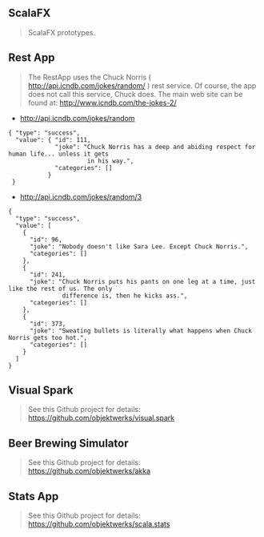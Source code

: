 ScalaFX
-------
>ScalaFX prototypes.

Rest App
--------
>The RestApp uses the Chuck Norris ( http://api.icndb.com/jokes/random/ ) rest service. Of course, the app does
not call this service, Chuck does. The main web site can be found at: http://www.icndb.com/the-jokes-2/

* http://api.icndb.com/jokes/random
```
{ "type": "success",
  "value": { "id": 111,
             "joke": "Chuck Norris has a deep and abiding respect for human life... unless it gets
                      in his way.",
             "categories": []
           }
 }
```
* http://api.icndb.com/jokes/random/3
```
{
  "type": "success",
  "value": [
    {
      "id": 96,
      "joke": "Nobody doesn't like Sara Lee. Except Chuck Norris.",
      "categories": []
    },
    {
      "id": 241,
      "joke": "Chuck Norris puts his pants on one leg at a time, just like the rest of us. The only
               difference is, then he kicks ass.",
      "categories": []
    },
    {
      "id": 373,
      "joke": "Sweating bullets is literally what happens when Chuck Norris gets too hot.",
      "categories": []
    }
  ]
}                                
```

Visual Spark
------------
>See this Github project for details: https://github.com/objektwerks/visual.spark

Beer Brewing Simulator
----------------------
>See this Github project for details: https://github.com/objektwerks/akka

Stats App
---------
>See this Github project for details: https://github.com/objektwerks/scala.stats